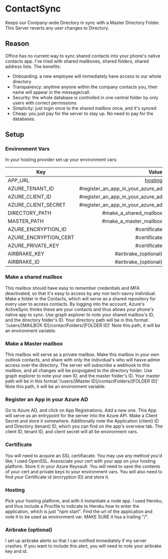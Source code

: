 # ContactSync

Keeps our Company-wide Directory in sync with a Master Directory Folder. This Server reverts any user changes to Directory.

## Reason

Office has no current way to sync shared contacts into your phone's native contacts app. I've tried with shared mailboxes, shared folders, shared address lists.
The benefits:
* Onboarding: a new employee will immediately have access to our whole directory
* Transparency: anytime anyone within the company contacts you, their name will appear in the message/call.
* Security: the whole database is controlled in one central folder by only users with correct permissions
* Simplicity: just login once to the shared mailbox once, and it's synced
* Cheap: you just pay for the server to stay up. No need to pay for the databases.

## Setup

### Environment Vars

In your hosting provider set up your environment vars:

| Key           | Value      |
| ------------- | ----------:|
| APP_URL      |   [hosting](#hosting)  |
| AZURE_TENANT_ID      |   #register_an_app_in_your_azure_ad|
| AZURE_CLIENT_ID      |   #register_an_app_in_your_azure_ad  |
| AZURE_CLIENT_SECRET      |   #register_an_app_in_your_azure_ad  |
| DIRECTORY_PATH      |   #make_a_shared_mailbox  |
| MASTER_PATH      |   #make_a_master_mailbox  |
| AZURE_ENCRYPTION_ID      |   #certificate  |
| AZURE_ENCRYPTION_CERT      |   #certificate  |
| AZURE_PRIVATE_KEY      |   #certificate  |
| AIRBRAKE_KEY      |   #airbrake_(optional)  |
| AIRBRAKE_ID      |    #airbrake_(optional)  |




### Make a shared mailbox

This mailbox should have easy to remember credentials and MFA deactivated, so that it's easy to access by any non tech-savvy individual. Make a folder in the Contacts, which will serve as a shared repository for every user to access contacts. By logging into the account, Azure's ActiveSync thinks these are your contacts and thus allows your phone's native app to sync. Use graph explorer to note your shared mailbox's ID, and the directory folder's ID. Your directory path will be in this format: '/users/[MAILBOX ID]/contactFolders/[FOLDER ID]' Note this path, it will be an environment variable.

### Make a Master mailbox

This mailbox will serve as a private mailbox. Make this mailbox in your own outlook contacts, and share with only the individual's who will hasve admin access over the directory. The server will subscribe a webhook to this mailbox, and all changes will be propogated to the directory folder. Use graph explorer to note your own ID, and the master folder's ID. Your master path will be in this format:'/users/[Master ID]/contactFolders/[FOLDER ID]' Note this path, it will be an environment variable.

### Register an App in your Azure AD

Go to Azure AD, and click on App Registrations. Add a new one. This App will serve as an entrypoint for the server into the Azure API. Make a Client Secret and store it somewhere. Additionally note the Application (client) ID and Directory (tenant) ID, which you can find on the app's overview tab. The client ID, tenant ID, and client secret will all be environment vars.

### Certificate

You will need to acquire an SSL certifiacate. You may use any method you'd like; I used OpenSSL. Assosciate your cert with your app on your hosting platform. Store it in your Azure Keyvault. You will need to save the contents of your cert and private keys to your environment vars. You will also need to find your Certificate id (encryption ID) and store it.

### Hosting

Pick your hosting platform, and with it instantiate a node app. I used Heroku, and thus include a Procfile to indicate to Heroku how to enter the application, which is just "npm start". Find the url of the application and note it to be used as environment var. MAKE SURE it hsa a trailing "/". 



### Airbrake (optional)

I set up airbrake alerts so that I can notified immediately if my server crashes. If you want to include this alert, you will need to note your airbrake key and id. 




